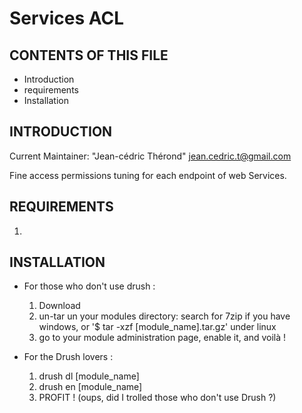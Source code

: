 Services ACL
=====================

CONTENTS OF THIS FILE
------------

 * Introduction
 * requirements
 * Installation


INTRODUCTION
------------

Current Maintainer: "Jean-cédric Thérond" <jean.cedric.t@gmail.com>

Fine access permissions tuning for each endpoint of web Services.



REQUIREMENTS
------------

1.



INSTALLATION
------------

* For those who don't use drush :
  1. Download
  2. un-tar un your modules directory: search for 7zip if you have windows, or
      '$ tar -xzf [module_name].tar.gz' under linux
  3. go to your module administration page, enable it, and voilà !

* For the Drush lovers :
  1. drush dl [module_name]
  2. drush en [module_name]
  3. PROFIT ! (oups, did I trolled those who don't use Drush ?)
